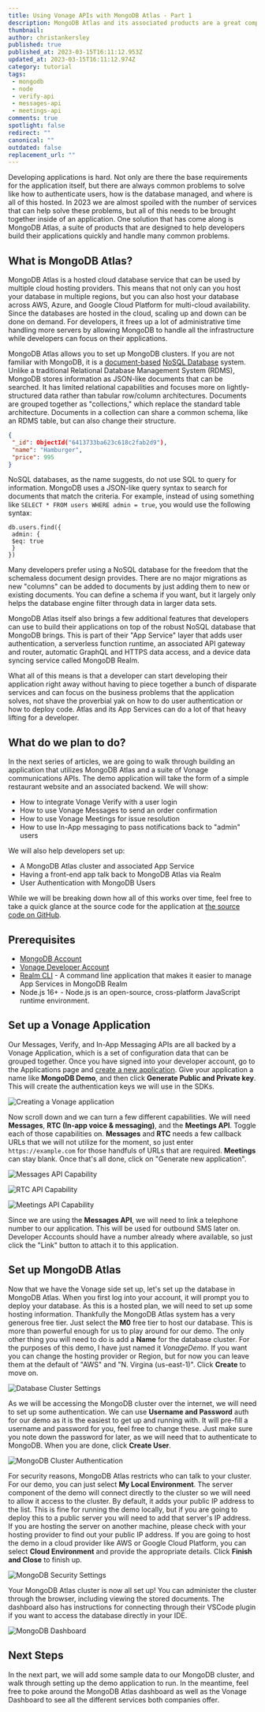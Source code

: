 ```yaml
---
title: Using Vonage APIs with MongoDB Atlas - Part 1
description: MongoDB Atlas and its associated products are a great complement to Vonage APIs. What is MongoDB Atlas and what does it bring to the table?
thumbnail: 
author: christankersley
published: true
published_at: 2023-03-15T16:11:12.953Z
updated_at: 2023-03-15T16:11:12.974Z
category: tutorial
tags:
 - mongodb
 - node
 - verify-api
 - messages-api
 - meetings-api
comments: true
spotlight: false
redirect: ""
canonical: ""
outdated: false
replacement_url: ""
---
```


Developing applications is hard. Not only are there the base requirements for the application itself, but there are always common problems to solve like how to authenticate users, how is the database managed, and where is all of this hosted. In 2023 we are almost spoiled with the number of services that can help solve these problems, but all of this needs to be brought together inside of an application. One solution that has come along is MongoDB Atlas, a suite of products that are designed to help developers build their applications quickly and handle many common problems.

## What is MongoDB Atlas?

MongoDB Atlas is a hosted cloud database service that can be used by multiple cloud hosting providers. This means that not only can you host your database in multiple regions, but you can also host your database across AWS, Azure, and Google Cloud Platform for multi-cloud availability. Since the databases are hosted in the cloud, scaling up and down can be done on demand. For developers, it frees up a lot of administrative time handling more servers by allowing MongoDB to handle all the infrastructure while developers can focus on their applications.

MongoDB Atlas allows you to set up MongoDB clusters. If you are not familiar with MongoDB, it is a [document-based](https://en.wikipedia.org/wiki/Document-oriented_database) [NoSQL Database](https://en.wikipedia.org/wiki/NoSQL) system. Unlike a traditional Relational Database Management System (RDMS), MongoDB stores information as JSON-like documents that can be searched. It has limited relational capabilities and focuses more on lightly-structured data rather than tabular row/column architectures. Documents are grouped together as "collections," which replace the standard table architecture. Documents in a collection can share a common schema, like an RDMS table, but can also change their structure.

```json Sample MongoDB Document
{
 "_id": ObjectId("6413733ba623c618c2fab2d9"),
 "name": "Hamburger",
 "price": 995
}
```

NoSQL databases, as the name suggests, do not use SQL to query for information. MongoDB uses a JSON-like query syntax to search for documents that match the criteria. For example, instead of using something like `SELECT * FROM users WHERE admin = true`, you would use the following syntax:

```
db.users.find({
 admin: {
 $eq: true
 }
})
```

Many developers prefer using a NoSQL database for the freedom that the schemaless document design provides. There are no major migrations as new "columns" can be added to documents by just adding them to new or existing documents. You can define a schema if you want, but it largely only helps the database engine filter through data in larger data sets. 

MongoDB Atlas itself also brings a few additional features that developers can use to build their applications on top of the robust NoSQL database that MongoDB brings. This is part of their "App Service" layer that adds user authentication, a serverless function runtime, an associated API gateway and router, automatic GraphQL and HTTPS data access, and a device data syncing service called MongoDB Realm.

What all of this means is that a developer can start developing their application right away without having to piece together a bunch of disparate services and can focus on the business problems that the application solves, not shave the proverbial yak on how to do user authentication or how to deploy code. Atlas and its App Services can do a lot of that heavy lifting for a developer.

## What do we plan to do?

In the next series of articles, we are going to walk through building an application that utilizes MongoDB Atlas and a suite of Vonage communications APIs. The demo application will take the form of a simple restaurant website and an associated backend. We will show:

* How to integrate Vonage Verify with a user login
* How to use Vonage Messages to send an order confirmation
* How to use Vonage Meetings for issue resolution
* How to use In-App messaging to pass notifications back to "admin" users

We will also help developers set up:

* A MongoDB Atlas cluster and associated App Service
* Having a front-end app talk back to MongoDB Atlas via Realm
* User Authentication with MongoDB Users

While we will be breaking down how all of this works over time, feel free to take a quick glance at the source code for the application at [the source code on GitHub](https://github.com/Vonage-Community/sample-mongodb-vonage-integration-restaurant-demo).

## Prerequisites

* [MongoDB Account](https://www.mongodb.com/cloud/atlas/register)
* [Vonage Developer Account](https://developer.vonage.com/sign-up)
* [Realm CLI](https://www.mongodb.com/docs/atlas/app-services/cli/) - A command line application that makes it easier to manage App Services in MongoDB Realm
* Node.js 16+ - Node.js is an open-source, cross-platform JavaScript runtime environment.

## Set up a Vonage Application

Our Messages, Verify, and In-App Messaging APIs are all backed by a Vonage Application, which is a set of configuration data that can be grouped together. Once you have signed into your developer account, go to the Applications page and [create a new application](https://dashboard.nexmo.com/applications/new). Give your application a name like **MongoDB Demo**, and then click **Generate Public and Private key**. This will create the authentication keys we will use in the SDKs. 

![Creating a Vonage application](/content/blog/using-vonage-with-mongodb-atlas-part-1/0001-new-app-name.png "Name and Secret Keys")

Now scroll down and we can turn a few different capabilities. We will need **Messages**, **RTC (In-app voice & messaging)**, and the **Meetings API**. Toggle each of those capabilities on. **Messages** and **RTC** needs a few callback URLs that we will not utilize for the moment, so just enter `https://example.com` for those handfuls of URLs that are required. **Meetings** can stay blank. Once that's all done, click on "Generate new application".

![Messages API Capability](/content/blog/using-vonage-with-mongodb-atlas-part-1/0002-messages-api.png "Messages API Capability")

![RTC API Capability](/content/blog/using-vonage-with-mongodb-atlas-part-1/0003-rtc-api.png "RTC API Capability")

![Meetings API Capability](/content/blog/using-vonage-with-mongodb-atlas-part-1/0004-meetings-api.png "Meetings API Capability")

Since we are using the **Messages API**, we will need to link a telephone number to our application. This will be used for outbound SMS later on. Developer Accounts should have a number already where available, so just click the "Link" button to attach it to this application.

## Set up MongoDB Atlas

Now that we have the Vonage side set up, let's set up the database in MongoDB Atlas. When you first log into your account, it will prompt you to deploy your database. As this is a hosted plan, we will need to set up some hosting information. Thankfully the MongoDB Atlas system has a very generous free tier. Just select the **M0** free tier to host our database. This is more than powerful enough for us to play around for our demo. The only other thing you will need to do is add a **Name** for the database cluster. For the purposes of this demo, I have just named it _VonageDemo_. If you want you can change the hosting provider or Region, but for now you can leave them at the default of "AWS" and "N. Virgina (us-east-1)". Click **Create** to move on.

![Database Cluster Settings](/content/blog/using-vonage-with-mongodb-atlas-part-1/0005-deploy-your-database.png "Database Cluster Settings")

As we will be accessing the MongoDB cluster over the internet, we will need to set up some authentication. We can use **Username and Password** auth for our demo as it is the easiest to get up and running with. It will pre-fill a username and password for you, feel free to change these. Just make sure you note down the password for later, as we will need that to authenticate to MongoDB. When you are done, click **Create User**.

![MongoDB Cluster Authentication](/content/blog/using-vonage-with-mongodb-atlas-part-1/0006-authentication.png "MongoDB Cluster Authentication")

For security reasons, MongoDB Atlas restricts who can talk to your cluster. For our demo, you can just select **My Local Environment**. The server component of the demo will connect directly to the cluster so we will need to allow it access to the cluster. By default, it adds your public IP address to the list. This is fine for running the demo locally, but if you are going to deploy this to a public server you will need to add that server's IP address. If you are hosting the server on another machine, please check with your hosting provider to find out your public IP address. If you are going to host the demo in a cloud provider like AWS or Google Cloud Platform, you can select **Cloud Environment** and provide the appropriate details. Click **Finish and Close** to finish up.

![MongoDB Security Settings](/content/blog/using-vonage-with-mongodb-atlas-part-1/0007-ip-access-list.png "MongoDB Security Settings")

Your MongoDB Atlas cluster is now all set up! You can administer the cluster through the browser, including viewing the stored documents. The dashboard also has instructions for connecting through their VSCode plugin if you want to access the database directly in your IDE. 

![MongoDB Dashboard](/content/blog/using-vonage-with-mongodb-atlas-part-1/0008-mongodb-finished.png "MongoDB Dashboard")

## Next Steps

In the next part, we will add some sample data to our MongoDB cluster, and walk through setting up the demo application to run. In the meantime, feel free to poke around the MongoDB Atlas dashboard as well as the Vonage Dashboard to see all the different services both companies offer.